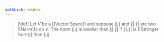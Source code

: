 ```yaml
---
mathLink: weaker
---
```

>[!def]
Let $V$ be a [[Vector Space]] and suppose $\|.\|$ and $\||.\||$ are two [[Norm]]s on $V$. The norm $\|.\|$ is *weaker* than $\||.\||$ if $\||.\||$ is [[Stronger Norm]] than $\|.\|$.
